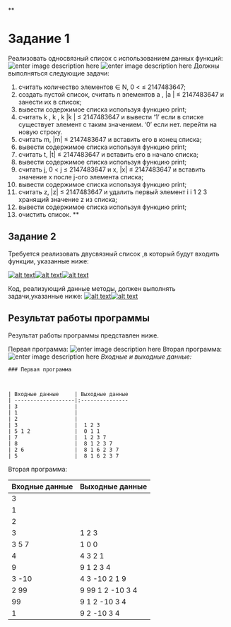**

# Задание 1

Реализовать односвязный список с использованием данных функций: 
![enter image description here](https://lh3.googleusercontent.com/5K6gW2jTS5iyC0rGx576nde_jnNy7H9qd_FOCgeljvgrvPG2wa8R34uLHBKRUlHCQ1H7oNv5Z5-9)
 ![enter image description here](https://lh3.googleusercontent.com/WXpsK2x02TzrilOQ_KUDavKdQvITB9rO-4TMAAmqN0_VQ3eE-i0dBr88wKPMX-ZP8LeyQQq73-pt)
 Должны выполняться следующие задачи:
 1. считать количество элементов ∈ N, 0 < ≤ 2147483647; 
 2. создать пустой список, считать n элементов a , |a | ≤ 2147483647 и занести их в список; 
 3. вывести содержимое списка используя функцию print; 
 4. считать k , k , k |k | ≤ 2147483647 и вывести ‘1’ если в списке существует элемент с таким значением. ‘0’ если нет. перейти на новую строку. 
 5. считать m, |m| ≤ 2147483647 и вставить его в конец списка; 
 6. вывести содержимое списка используя функцию print; 
 7. считать t, |t| ≤ 2147483647 и вставить его в начало списка; 
 8. вывести содержимое списка используя функцию print; 
 9. считать j, 0 < j ≤ 2147483647 и x, |x| ≤ 2147483647 и вставить значение x после j-ого элемента списка; 
  10. вывести содержимое списка используя функцию print; 
  11. считать z, |z| ≤ 2147483647 и удалить первый элемент i i 1 2 3 хранящий значение z из списка; 
  12. вывести содержимое списка используя функцию print; 
  13. очистить список.
  **
## **Задание 2**

Требуется реализовать двусвязный список ,в который будут входить функции, указанные ниже:

[![alt text](https://camo.githubusercontent.com/564b93dcace404bb99daf6c6ed7d0aa69f515116/68747470733a2f2f70702e757365726170692e636f6d2f633835313132342f763835313132343731332f64633331642f68716e583574586a484c552e6a7067)](https://camo.githubusercontent.com/564b93dcace404bb99daf6c6ed7d0aa69f515116/68747470733a2f2f70702e757365726170692e636f6d2f633835313132342f763835313132343731332f64633331642f68716e583574586a484c552e6a7067)[![alt text](https://camo.githubusercontent.com/f1cf1ef5075ca07b615b77a185389de0e3ea54f8/68747470733a2f2f70702e757365726170692e636f6d2f633835313132342f763835313132343731332f64633332352f39383072635f515874386b2e6a7067)](https://camo.githubusercontent.com/f1cf1ef5075ca07b615b77a185389de0e3ea54f8/68747470733a2f2f70702e757365726170692e636f6d2f633835313132342f763835313132343731332f64633332352f39383072635f515874386b2e6a7067)[![alt text](https://camo.githubusercontent.com/3d798866e91273a0548117a2a7439033edf59864/68747470733a2f2f70702e757365726170692e636f6d2f633835313132342f763835313132343731332f64633332632f765149486437515a634f512e6a7067)](https://camo.githubusercontent.com/3d798866e91273a0548117a2a7439033edf59864/68747470733a2f2f70702e757365726170692e636f6d2f633835313132342f763835313132343731332f64633332632f765149486437515a634f512e6a7067)

Код, реализующий данные методы, должен выполнять задачи,указанные ниже:  [![alt text](https://camo.githubusercontent.com/c0fcf0717cd5e84829a7c4f70e266016a3af6c58/68747470733a2f2f70702e757365726170692e636f6d2f633835313132342f763835313132343731332f64633333632f474332737a6f6a613662302e6a7067)](https://camo.githubusercontent.com/c0fcf0717cd5e84829a7c4f70e266016a3af6c58/68747470733a2f2f70702e757365726170692e636f6d2f633835313132342f763835313132343731332f64633333632f474332737a6f6a613662302e6a7067)[![alt text](https://camo.githubusercontent.com/71b71d8e72c3c6c54cf1fe105656798ab193f6d4/68747470733a2f2f70702e757365726170692e636f6d2f633835313132342f763835313132343731332f64633334332f38565468346878366d6a452e6a7067)](https://camo.githubusercontent.com/71b71d8e72c3c6c54cf1fe105656798ab193f6d4/68747470733a2f2f70702e757365726170692e636f6d2f633835313132342f763835313132343731332f64633334332f38565468346878366d6a452e6a7067)
## Результат работы программы
Результат работы программы представлен ниже.

Первая программа:
![enter image description here](https://lh3.googleusercontent.com/XfVb7Klo4HfE0pi9rCO8ZtiP26fg9n_-Y3lOtn63f1H4FO_Qj4simWKvB-WZVw1a6_kEe5OpqdPL)
Вторая программа:
![enter image description here](https://picasaweb.google.com/103316966428381792822/6668657125107639649#6668657128858266002)
*Входные и выходные данные:*
```
### Первая программа



| Входные данные     | Выходные данные         
| -------------------|:--------------- 
| 3                  |                      
| 1                  |       
| 2                  |      
| 3                  |  1 2 3
| 5 1 2              |  0 1 1   
| 7                  |  1 2 3 7
| 8                  |  8 1 2 3 7
| 2 6                |  8 1 6 2 3 7
| 5                  |  8 1 6 2 3 7
```
Вторая программа:


| Входные данные     | Выходные данные         
| -------------------|:--------------- 
| 3                  |                      
| 1                  |       
| 2                  |      
| 3                  |  1 2 3
| 3 5 7              |  1 0 0   
| 4                  |  4 3 2 1
| 9                  |  9 1 2 3 4
| 3 -10              |  4 3 -10 2 1 9
| 2 99               |  9 99 1 2 -10 3 4
| 99                 |  9 1 2 -10 3 4
| 1                  |  9 2 -10 3 4
```
